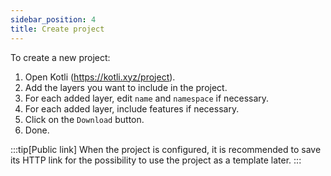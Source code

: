 ```yaml
---
sidebar_position: 4
title: Create project
---
```


To create a new project:

1. Open Kotli (https://kotli.xyz/project).
2. Add the layers you want to include in the project.
3. For each added layer, edit `name` and `namespace` if necessary.
4. For each added layer, include features if necessary.
5. Click on the `Download` button.
6. Done.

:::tip[Public link]
When the project is configured, it is recommended to save its HTTP link for the possibility to use the project as a template later.
:::